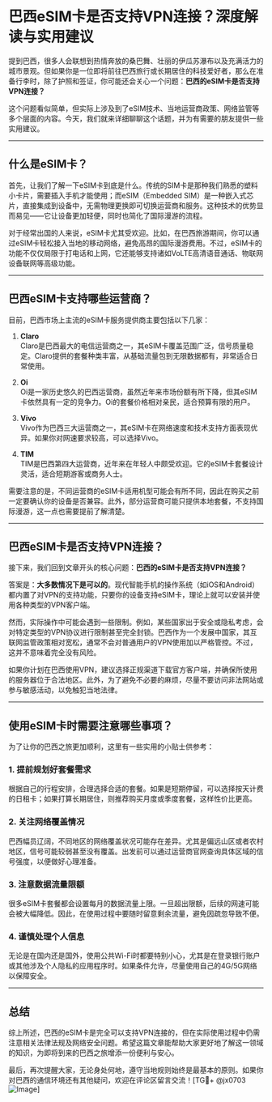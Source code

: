 # 巴西eSIM卡是否支持VPN连接？深度解读与实用建议

提到巴西，很多人会联想到热情奔放的桑巴舞、壮丽的伊瓜苏瀑布以及充满活力的城市景观。但如果你是一位即将前往巴西旅行或长期居住的科技爱好者，那么在准备行李时，除了护照和签证，你可能还会关心一个问题：**巴西的eSIM卡是否支持VPN连接？**

这个问题看似简单，但实际上涉及到了eSIM技术、当地运营商政策、网络监管等多个层面的内容。今天，我们就来详细聊聊这个话题，并为有需要的朋友提供一些实用建议。

---

## 什么是eSIM卡？

首先，让我们了解一下eSIM卡到底是什么。传统的SIM卡是那种我们熟悉的塑料小卡片，需要插入手机才能使用；而eSIM（Embedded SIM）是一种嵌入式芯片，直接集成到设备中，无需物理更换即可切换运营商和服务。这种技术的优势显而易见——它让设备更加轻便，同时也简化了国际漫游的流程。

对于经常出国的人来说，eSIM卡尤其受欢迎。比如，在巴西旅游期间，你可以通过eSIM卡轻松接入当地的移动网络，避免高昂的国际漫游费用。不过，eSIM卡的功能不仅仅局限于打电话和上网，它还能够支持诸如VoLTE高清语音通话、物联网设备联网等高级功能。

---

## 巴西eSIM卡支持哪些运营商？

目前，巴西市场上主流的eSIM卡服务提供商主要包括以下几家：

1. **Claro**  
   Claro是巴西最大的电信运营商之一，其eSIM卡覆盖范围广泛，信号质量稳定。Claro提供的套餐种类丰富，从基础流量包到无限数据都有，非常适合日常使用。

2. **Oi**  
   Oi是一家历史悠久的巴西运营商，虽然近年来市场份额有所下降，但其eSIM卡依然具有一定的竞争力。Oi的套餐价格相对亲民，适合预算有限的用户。

3. **Vivo**  
   Vivo作为巴西三大运营商之一，其eSIM卡在网络速度和技术支持方面表现优异。如果你对网速要求较高，可以选择Vivo。

4. **TIM**  
   TIM是巴西第四大运营商，近年来在年轻人中颇受欢迎。它的eSIM卡套餐设计灵活，适合短期游客或商务人士。

需要注意的是，不同运营商的eSIM卡适用机型可能会有所不同，因此在购买之前一定要确认你的设备是否兼容。此外，部分运营商可能只提供本地套餐，不支持国际漫游，这一点也需要提前了解清楚。

---

## 巴西eSIM卡是否支持VPN连接？

接下来，我们回到文章开头的核心问题：**巴西的eSIM卡是否支持VPN连接？**

答案是：**大多数情况下是可以的**。现代智能手机的操作系统（如iOS和Android）都内置了对VPN的支持功能，只要你的设备支持eSIM卡，理论上就可以安装并使用各种类型的VPN客户端。

然而，实际操作中可能会遇到一些限制。例如，某些国家出于安全或隐私考虑，会对特定类型的VPN协议进行限制甚至完全封锁。巴西作为一个发展中国家，其互联网监管政策相对宽松，通常不会对普通用户的VPN使用加以严格管控。不过，这并不意味着完全没有风险。

如果你计划在巴西使用VPN，建议选择正规渠道下载官方客户端，并确保所使用的服务器位于合法地区。此外，为了避免不必要的麻烦，尽量不要访问非法网站或参与敏感活动，以免触犯当地法律。

---

## 使用eSIM卡时需要注意哪些事项？

为了让你的巴西之旅更加顺利，这里有一些实用的小贴士供参考：

### 1. 提前规划好套餐需求
根据自己的行程安排，合理选择合适的套餐。如果是短期停留，可以选择按天计费的日租卡；如果打算长期居住，则推荐购买月度或季度套餐，这样性价比更高。

### 2. 关注网络覆盖情况
巴西幅员辽阔，不同地区的网络覆盖状况可能存在差异。尤其是偏远山区或者农村地区，信号可能较弱甚至没有覆盖。出发前可以通过运营商官网查询具体区域的信号强度，以便做好心理准备。

### 3. 注意数据流量限额
很多eSIM卡套餐都会设置每月的数据流量上限。一旦超出限额，后续的网速可能会被大幅降低。因此，在使用过程中要随时留意剩余流量，避免因疏忽导致不便。

### 4. 谨慎处理个人信息
无论是在国内还是国外，使用公共Wi-Fi时都要特别小心，尤其是在登录银行账户或其他涉及个人隐私的应用程序时。如果条件允许，尽量使用自己的4G/5G网络以保障安全。

---

## 总结

综上所述，巴西的eSIM卡是完全可以支持VPN连接的，但在实际使用过程中仍需注意相关法律法规及网络安全问题。希望这篇文章能帮助大家更好地了解这一领域的知识，为即将到来的巴西之旅增添一份便利与安心。

最后，再次提醒大家，无论身处何地，遵守当地规则始终是最基本的原则。如果你对巴西的通信环境还有其他疑问，欢迎在评论区留言交流！[TG💪+ @jx0703 ![Image](https://github.com/user-attachments/assets/dbca1d08-cadb-493c-b0ec-ad6f7a83f270)]